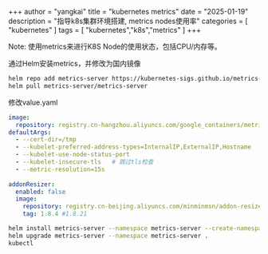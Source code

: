 +++
author = "yangkai"
title = "kubernetes metrics"
date = "2025-01-19"
description = "指导k8s集群环境搭建, metrics nodes使用率"
categories = [
    "kubernetes"
]
tags = [
    "kubernetes","k8s","metrics"
]
+++

Note: 使用metrics来进行K8S Node的使用状态，包括CPU/内存等。

通过Helm安装metrics，并修改为国内镜像
```bash
helm repo add metrics-server https://kubernetes-sigs.github.io/metrics-server/
helm pull metrics-server/metrics-server
```

修改value.yaml
```yaml -> value.yaml
image:
  repository: registry.cn-hangzhou.aliyuncs.com/google_containers/metrics-server #registry.k8s.io/metrics-server/metrics-server
defaultArgs:
  - --cert-dir=/tmp
  - --kubelet-preferred-address-types=InternalIP,ExternalIP,Hostname
  - --kubelet-use-node-status-port
  - --kubelet-insecure-tls   # 跳过tls检查
  - --metric-resolution=15s
  
addonResizer:
  enabled: false
  image:
    repository: registry.cn-beijing.aliyuncs.com/minminmsn/addon-resizer #registry.k8s.io/autoscaling/addon-resizer
    tag: 1.8.4 #1.8.21
```

```bash
helm install metrics-server --namespace metrics-server --create-namespace .
helm upgrade metrics-server --namespace metrics-server .
kubectl
```